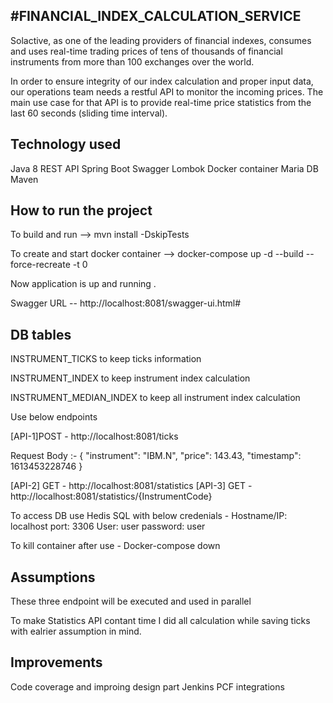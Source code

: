 #FINANCIAL_INDEX_CALCULATION_SERVICE
----------------------------------------------------------------
Solactive, as one of the leading providers of financial indexes, consumes and uses real-time trading prices
of tens of thousands of financial instruments from more than 100 exchanges over the world.

In order to ensure integrity of our index calculation and proper input data, our operations team needs a
restful API to monitor the incoming prices. The main use case for that API is to provide real-time price
statistics from the last 60 seconds (sliding time interval).

Technology used
----------------------------------------
Java 8
REST API
Spring Boot
Swagger 
Lombok
Docker container
Maria DB
Maven


How to run the project
----------------------------------------
To build and run -->  mvn install -DskipTests

To create and start docker container --> docker-compose up -d --build --force-recreate -t 0 

Now application is up and running .

Swagger URL -- http://localhost:8081/swagger-ui.html#

DB tables 
------------
INSTRUMENT_TICKS  to keep ticks information 

INSTRUMENT_INDEX to keep instrument index calculation

INSTRUMENT_MEDIAN_INDEX to keep all instrument index calculation

Use below endpoints

[API-1]POST -  http://localhost:8081/ticks 

Request Body :- 
		{
		  "instrument": "IBM.N",
		  "price": 143.43,
		  "timestamp": 1613453228746
		}

[API-2] GET  - http://localhost:8081/statistics
[API-3] GET  - http://localhost:8081/statistics/{InstrumentCode}


To access DB use Hedis SQL with below credenials -
Hostname/IP: localhost
port: 3306
User: user
password: user


To kill container after use - 
Docker-compose down

Assumptions
-----------------------------
These three endpoint will be executed and used in parallel

To make Statistics API contant time I did all calculation while saving ticks  with ealrier assumption in mind.

Improvements
-----------------------------
Code coverage and improing design part
Jenkins PCF integrations 
